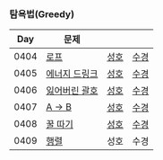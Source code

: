 ### 탐욕법(Greedy)

| Day  | 문제                                                   |                               |                               |
| ---- | ------------------------------------------------------ | ----------------------------- | ----------------------------- |
| 0404 | [로프](https://www.acmicpc.net/problem/2217)           | [성호](0404/2217_0404_sh.kt)  | [수경](0404/2217_0404_sk.js)  |
| 0405 | [에너지 드링크](https://www.acmicpc.net/problem/20115) | [성호](0405/20115_0405_sh.kt) | [수경](0405/20115_0405_sk.js) |
| 0406 | [잃어버린 괄호](https://www.acmicpc.net/problem/1541)  | [성호](0406/1541_0406_sh.kt)  | [수경](0406/1541_0406_sk.js)  |
| 0407 | [A → B](https://www.acmicpc.net/problem/16953)         | [성호](0407/16953_0407_sh.kt) | [수경](0407/16953_0407_sk.js) |
| 0408 | [꿀 따기](https://www.acmicpc.net/problem/21758)       | [성호](0408/21758_0408_sh.kt) | [수경](0408/21758_0408_sk.js) |
| 0409 | [행렬](https://www.acmicpc.net/problem/1080)           | 성호                          | 수경                          |
